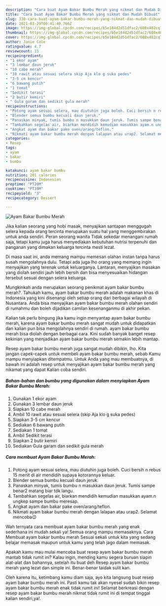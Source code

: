 ```yaml
---
description: "Cara buat Ayam Bakar Bumbu Merah yang nikmat dan Mudah Dibuat"
title: "Cara buat Ayam Bakar Bumbu Merah yang nikmat dan Mudah Dibuat"
slug: 330-cara-buat-ayam-bakar-bumbu-merah-yang-nikmat-dan-mudah-dibuat
date: 2021-03-29T00:41:40.766Z
image: https://img-global.cpcdn.com/recipes/b5e184d2d51dfac2/680x482cq70/ayam-bakar-bumbu-merah-foto-resep-utama.jpg
thumbnail: https://img-global.cpcdn.com/recipes/b5e184d2d51dfac2/680x482cq70/ayam-bakar-bumbu-merah-foto-resep-utama.jpg
cover: https://img-global.cpcdn.com/recipes/b5e184d2d51dfac2/680x482cq70/ayam-bakar-bumbu-merah-foto-resep-utama.jpg
author: Janie Cole
ratingvalue: 4.7
reviewcount: 15
recipeingredient:
- "1 ekor ayam"
- "3 lembar daun jeruk"
- "10 cabe merah"
- "10 rawit atau sesuai selera skip Aja klo g suka pedes"
- "3-5 cm kencur"
- "6 bawang putih"
- "1 tomat"
- "Sedikit terasi"
- "2 butir kemiri"
- " Gula garam dan sedikit gula merah"
recipeinstructions:
- "Potong ayam sesuai selera, mau diutuhin juga boleh. Cuci bersih n rebus 15 menit di air mendidih supaya kotorannya keluar."
- "Blender semua bumbu kecuali daun jeruk."
- "Panaskan minyak, tumis bumbu n masukkan daun jeruk. Tumis sampe benar2 matang biar tdk langu."
- "Tambahkan segelas air, biarkan mendidih kemudian masukkan ayam.n ungkep sampe bumbu meresap."
- "Angkat ayam dan bakar pake oven/arang/teflon."
- "Nikmati ayam bakar bumbu merah dengan lalapan atau urap2. Selamat mencoba😉"
categories:
- Resep
tags:
- ayam
- bakar
- bumbu

katakunci: ayam bakar bumbu 
nutrition: 201 calories
recipecuisine: Indonesian
preptime: "PT20M"
cooktime: "PT39M"
recipeyield: "3"
recipecategory: Dessert

---
```



![Ayam Bakar Bumbu Merah](https://img-global.cpcdn.com/recipes/b5e184d2d51dfac2/680x482cq70/ayam-bakar-bumbu-merah-foto-resep-utama.jpg)

Jika kalian seorang yang hobi masak, menyajikan santapan menggugah selera kepada orang tercinta merupakan suatu hal yang menggembirakan untuk anda sendiri. Peran seorang  wanita Tidak sekedar menangani rumah saja, tetapi kamu juga harus menyediakan kebutuhan nutrisi terpenuhi dan panganan yang dimakan keluarga tercinta mesti lezat.

Di masa  saat ini, anda memang mampu memesan olahan instan tanpa harus susah mengolahnya dulu. Tetapi ada juga lho orang yang memang ingin menyajikan yang terenak untuk keluarganya. Lantaran, menyajikan masakan yang diolah sendiri jauh lebih bersih dan bisa menyesuaikan hidangan tersebut sesuai dengan selera keluarga. 



Mungkinkah anda merupakan seorang penikmat ayam bakar bumbu merah?. Tahukah kamu, ayam bakar bumbu merah adalah makanan khas di Indonesia yang kini disenangi oleh setiap orang dari berbagai wilayah di Nusantara. Anda bisa menyajikan ayam bakar bumbu merah olahan sendiri di rumahmu dan boleh dijadikan camilan kesenanganmu di akhir pekan.

Kalian tak perlu bingung jika kamu ingin menyantap ayam bakar bumbu merah, karena ayam bakar bumbu merah sangat mudah untuk didapatkan dan kalian pun bisa mengolahnya sendiri di rumah. ayam bakar bumbu merah bisa diolah dengan berbagai cara. Kini sudah banyak banget resep kekinian yang menjadikan ayam bakar bumbu merah semakin lebih mantap.

Resep ayam bakar bumbu merah juga sangat mudah dibikin, lho. Kita jangan capek-capek untuk membeli ayam bakar bumbu merah, sebab Kamu mampu menyiapkan ditempatmu. Untuk Anda yang mau membuatnya, di bawah ini adalah resep untuk menyajikan ayam bakar bumbu merah yang nikamat yang dapat Kalian coba sendiri.

<!--inarticleads1-->

##### Bahan-bahan dan bumbu yang digunakan dalam menyiapkan Ayam Bakar Bumbu Merah:

1. Gunakan 1 ekor ayam
1. Gunakan 3 lembar daun jeruk
1. Siapkan 10 cabe merah
1. Ambil 10 rawit atau sesuai selera (skip Aja klo g suka pedes)
1. Siapkan 3-5 cm kencur
1. Sediakan 6 bawang putih
1. Sediakan 1 tomat
1. Ambil Sedikit terasi
1. Siapkan 2 butir kemiri
1. Sediakan  Gula garam dan sedikit gula merah




<!--inarticleads2-->

##### Cara membuat Ayam Bakar Bumbu Merah:

1. Potong ayam sesuai selera, mau diutuhin juga boleh. Cuci bersih n rebus 15 menit di air mendidih supaya kotorannya keluar.
1. Blender semua bumbu kecuali daun jeruk.
1. Panaskan minyak, tumis bumbu n masukkan daun jeruk. Tumis sampe benar2 matang biar tdk langu.
1. Tambahkan segelas air, biarkan mendidih kemudian masukkan ayam.n ungkep sampe bumbu meresap.
1. Angkat ayam dan bakar pake oven/arang/teflon.
1. Nikmati ayam bakar bumbu merah dengan lalapan atau urap2. Selamat mencoba😉




Wah ternyata cara membuat ayam bakar bumbu merah yang enak sederhana ini mudah sekali ya! Semua orang mampu memasaknya. Cara Membuat ayam bakar bumbu merah Sesuai sekali untuk kita yang sedang belajar memasak maupun untuk kamu yang telah jago dalam memasak.

Apakah kamu mau mulai mencoba buat resep ayam bakar bumbu merah mantab tidak rumit ini? Kalau ingin, mending kamu segera buruan siapin alat-alat dan bahannya, setelah itu buat deh Resep ayam bakar bumbu merah yang lezat dan simple ini. Benar-benar taidak sulit kan. 

Oleh karena itu, ketimbang kamu diam saja, ayo kita langsung buat resep ayam bakar bumbu merah ini. Pasti kamu tak akan nyesel sudah bikin resep ayam bakar bumbu merah enak tidak rumit ini! Selamat berkreasi dengan resep ayam bakar bumbu merah nikmat tidak rumit ini di tempat tinggal kalian sendiri,ya!.

